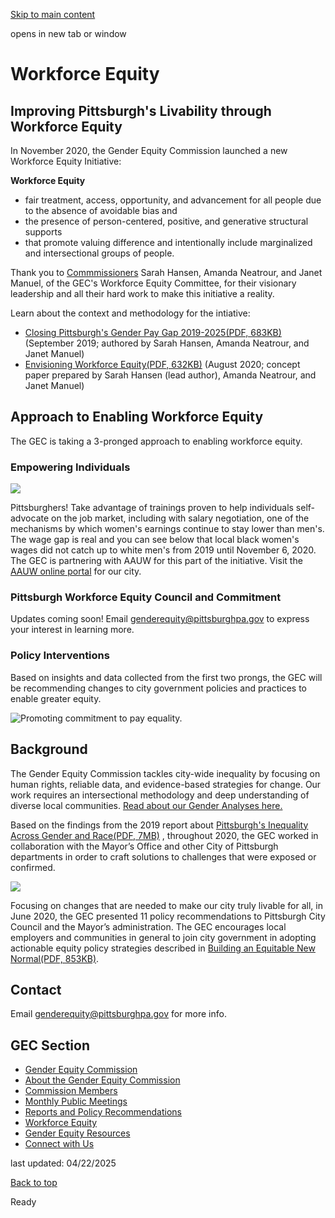 [Skip to main content](https://www.pittsburghpa.gov/City-Government/Boards-Authorities-Commissions/List-of-Boards-Authorities-Commissions/Gender-Equity-Commission/Workforce-Equity#main-content)

opens in new tab or window

# Workforce Equity

## Improving Pittsburgh's Livability through Workforce Equity

In November 2020, the Gender Equity Commission launched a new Workforce Equity Initiative:

**Workforce Equity**

- fair treatment, access, opportunity, and advancement for all people due to the absence of avoidable bias and
- the presence of person-centered, positive, and generative structural supports
- that promote valuing difference and intentionally include marginalized and intersectional groups of people.

Thank you to [Commmissioners](https://www.pittsburghpa.gov/City-Government/Boards-Authorities-Commissions/List-of-Boards-Authorities-Commissions/Gender-Equity-Commission/Commission-Members) Sarah Hansen, Amanda Neatrour, and Janet Manuel, of the GEC's Workforce Equity Committee, for their visionary leadership and all their hard work to make this initiative a reality.

Learn about the context and methodology for the intiative:

- [Closing Pittsburgh's Gender Pay Gap 2019-2025(PDF, 683KB)](https://www.pittsburghpa.gov/files/assets/city/v/1/bac/documents/eorc/12189_pay_equity_initiative_proposal_september_2019-_approved.pdf) (September 2019; authored by Sarah Hansen, Amanda Neatrour, and Janet Manuel)
- [Envisioning Workforce Equity(PDF, 632KB)](https://www.pittsburghpa.gov/files/assets/city/v/1/bac/documents/eorc/12188_envisioning_workforce_equity_-_companion_concept_paper_to_closing_pittsburghs_pay_gap_-_final_8-14-20.pdf) (August 2020; concept paper prepared by Sarah Hansen (lead author), Amanda Neatrour, and Janet Manuel)

## Approach to Enabling Workforce Equity

The GEC is taking a 3-pronged approach to enabling workforce equity.

### Empowering Individuals

![](https://www.pittsburghpa.gov/files/assets/city/v/1/bac/images/12158_screen_shot_2020-11-17_at_1.17.08_pm.png)

Pittsburghers! Take advantage of trainings proven to help individuals self-advocate on the job market, including with salary negotiation, one of the mechanisms by which women's earnings continue to stay lower than men's. The wage gap is real and you can see below that local black women's wages did not catch up to white men's from 2019 until November 6, 2020. The GEC is partnering with AAUW for this part of the initiative. Visit the [AAUW online portal](https://www.pittsburghpa.gov/www.aauw.org/resources/programs/salary/work-smart/pittsburgh/) for our city.

### Pittsburgh Workforce Equity Council and Commitment

Updates coming soon! Email [genderequity@pittsburghpa.gov](mailto:genderequity@pittsburghpa.gov) to express your interest in learning more.

### Policy Interventions

Based on insights and data collected from the first two prongs, the GEC will be recommending changes to city government policies and practices to enable greater equity.

![Promoting commitment to pay equality.](https://www.pittsburghpa.gov/files/assets/city/v/1/bac/images/14935_pittsburgh_pay_gap_2020.jpg)

## Background

The Gender Equity Commission tackles city-wide inequality by focusing on human rights, reliable data, and evidence-based strategies for change. Our work requires an intersectional methodology and deep understanding of diverse local communities. [Read about our Gender Analyses here.](https://www.pittsburghpa.gov/City-Government/Boards-Authorities-Commissions/List-of-Boards-Authorities-Commissions/Gender-Equity-Commission/Reports-and-Policy-Recommendations)

Based on the findings from the 2019 report about [Pittsburgh's Inequality Across Gender and Race(PDF, 7MB)](https://www.pittsburghpa.gov/files/assets/city/v/1/bac/documents/eorc/10645__pittsburghs_inequality_across_gender_and_race_july_2020.pdf) , throughout 2020, the GEC worked in collaboration with the Mayor’s Office and other City of Pittsburgh departments in order to craft solutions to challenges that were exposed or confirmed.

![](https://www.pittsburghpa.gov/files/assets/city/v/1/bac/images/14936_screen_shot_2020-11-17_at_1.09.jpg)

Focusing on changes that are needed to make our city truly livable for all, in June 2020, the GEC presented 11 policy recommendations to Pittsburgh City Council and the Mayor’s administration. The GEC encourages local employers and communities in general to join city government in adopting actionable equity policy strategies described in [Building an Equitable New Normal(PDF, 853KB)](https://www.pittsburghpa.gov/files/assets/city/v/1/bac/documents/eorc/10134_building_an_equitable_new_normal_final.pdf).

## Contact

Email [genderequity@pittsburghpa.gov](mailto:genderequity@pittsburghpa.gov) for more info.

## GEC Section

- [Gender Equity Commission](https://www.pittsburghpa.gov/City-Government/Boards-Authorities-Commissions/List-of-Boards-Authorities-Commissions/Gender-Equity-Commission)
- [About the Gender Equity Commission](https://www.pittsburghpa.gov/City-Government/Boards-Authorities-Commissions/List-of-Boards-Authorities-Commissions/Gender-Equity-Commission/About-the-Gender-Equity-Commission)
- [Commission Members](https://www.pittsburghpa.gov/City-Government/Boards-Authorities-Commissions/List-of-Boards-Authorities-Commissions/Gender-Equity-Commission/Commission-Members)
- [Monthly Public Meetings](https://www.pittsburghpa.gov/City-Government/Boards-Authorities-Commissions/List-of-Boards-Authorities-Commissions/Gender-Equity-Commission/Monthly-Public-Meetings)
- [Reports and Policy Recommendations](https://www.pittsburghpa.gov/City-Government/Boards-Authorities-Commissions/List-of-Boards-Authorities-Commissions/Gender-Equity-Commission/Reports-and-Policy-Recommendations)
- [Workforce Equity](https://www.pittsburghpa.gov/City-Government/Boards-Authorities-Commissions/List-of-Boards-Authorities-Commissions/Gender-Equity-Commission/Workforce-Equity)
- [Gender Equity Resources](https://www.pittsburghpa.gov/City-Government/Boards-Authorities-Commissions/List-of-Boards-Authorities-Commissions/Gender-Equity-Commission/Gender-Equity-Resources)
- [Connect with Us](https://www.pittsburghpa.gov/City-Government/Boards-Authorities-Commissions/List-of-Boards-Authorities-Commissions/Gender-Equity-Commission/Connect-with-Us)

last updated: 04/22/2025

[Back to top](https://www.pittsburghpa.gov/City-Government/Boards-Authorities-Commissions/List-of-Boards-Authorities-Commissions/Gender-Equity-Commission/Workforce-Equity#body-top)

Ready
